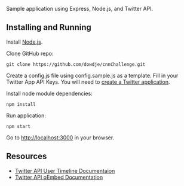 Sample application using Express, Node.js, and Twitter API.


Installing and Running
----

Install [Node.js](http://nodejs.org/).

Clone GitHub repo:

```
git clone https://github.com/dowdje/cnnChallenge.git
```
Create a config.js file using config.sample.js as a template. Fill in your Twitter App API Keys. You will need to [create a Twitter application](https://apps.twitter.com/).

Install node module dependencies:

```
npm install 
```

Run application:

```
npm start
```

Go to [http://localhost:3000](http://localhost:3000) in your browser.




Resources
----
- [Twitter API User Timeline Documentaion](https://dev.twitter.com/docs/api/1.1/get/statuses/user_timeline)
- [Twitter API oEmbed Documentation](https://dev.twitter.com/docs/api/1/get/statuses/oembed)

